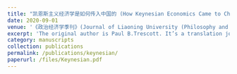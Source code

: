 ```yaml
---
title: "凯恩斯主义经济学是如何传入中国的 (How Keynesian Economics Came to China)"
date: 2020-09-01
venue: '《政治经济学季刊》(Journal of Liaoning University (Philosophy and Social Sciences)), Vol 50, No. 6'
excerpt: 'The original author is Paul B.Trescott. It’s a translation joint with Lili Li.'
category: manuscripts
collection: publications
permalink: /publications/keynesian/
paperurl: /files/Keynesian.pdf
---
```









